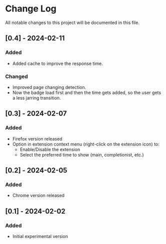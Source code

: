 
# Change Log
All notable changes to this project will be documented in this file.

## [0.4] - 2024-02-11

### Added
- Added cache to improve the response time.
### Changed
- Improved page changing detection.
- Now the badge load first and then the time gets added, so the user gets a less jarring transition.


## [0.3] - 2024-02-07

### Added
- Firefox version released
- Option in extension context menu (right-click on the extension icon) to:
  - Enable/Disable the extension
  - Select the preferred time to show (main, completionist, etc.)


## [0.2] - 2024-02-05

### Added
- Chrome version released


## [0.1] - 2024-02-02

### Added
- Initial experimental version



